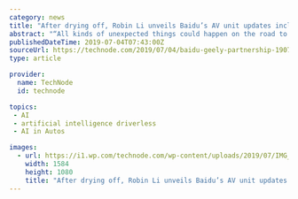 ```yaml
---
category: news
title: "After drying off, Robin Li unveils Baidu’s AV unit updates including Geely deal"
abstract: "“All kinds of unexpected things could happen on the road to [artificial intelligence],” Li said after a conference ... and many of them are developing their own driverless technologies. Little progress has come as a result of these alliances, according ..."
publishedDateTime: 2019-07-04T07:43:00Z
sourceUrl: https://technode.com/2019/07/04/baidu-geely-partnership-1907/
type: article

provider:
  name: TechNode
  id: technode

topics:
 - AI
 - artificial intelligence driverless
 - AI in Autos

images:
  - url: https://i1.wp.com/technode.com/wp-content/uploads/2019/07/IMG_3090.jpg?fit=1584%2C1080&#038;ssl=1
    width: 1584
    height: 1080
    title: "After drying off, Robin Li unveils Baidu’s AV unit updates including Geely deal"
---
```

